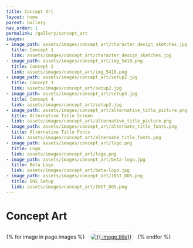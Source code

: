 ```yaml
---
title: Concept Art
layout: home
parent: Gallery
nav_order: 1
permalink: /gallery/concept_art
images:
- image_path: assets/images/concept_art/character_design_sketches.jpg
  title: Concept 1
  link: assets/images/concept_art/character_design_sketches.jpg
- image_path: assets/images/concept_art/img_5410.png
  title: Concept 2
  link: assets/images/concept_art/img_5410.png
- image_path: assets/images/concept_art/setup2.jpg
  title: Concept 3
  link: assets/images/concept_art/setup2.jpg
- image_path: assets/images/concept_art/setup3.jpg
  title: Concept 4
  link: assets/images/concept_art/setup3.jpg
- image_path: assets/images/concept_art/alternative_title_picture.png
  title: Alternative Title Screen
  link: assets/images/concept_art/alternative_title_picture.png
- image_path: assets/images/concept_art/alternate_title_fonts.png
  title: Alternative Title Fonts
  link: assets/images/concept_art/alternate_title_fonts.png
- image_path: assets/images/concept_art/logo.png
  title: Logo
  link: assets/images/concept_art/logo.png
- image_path: assets/images/concept_art/beta-logo.jpg
  title: Beta Logo
  link: assets/images/concept_art/beta-logo.jpg
- image_path: assets/images/concept_art/INST_DOS.png
  title: DOS Setup
  link: assets/images/concept_art/INST_DOS.png
---
```


# Concept Art

<div>
    {% for image in page.images %}
        <a href="{{ site.baseurl }}/{{ image.link }}" style="margin: 6px; display: inline-flex; border-radius: 15px; border: 1px solid #80808042; padding: 5px;">
            <img src="{{ site.baseurl }}/{{ image.image_path }}" alt="{{ image.title}}" style="border-radius: 10px" />
        </a>
    {% endfor %}
</div>

